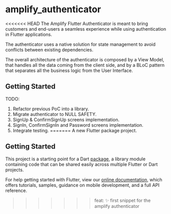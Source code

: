 # amplify_authenticator

<<<<<<< HEAD
The Amplify Flutter Authenticator is meant to bring customers and end-users
a seamless experience while using authentication in Flutter applications.

The authenticator uses a native solution for state management to avoid conflicts
between existing dependencies.

The overall architecture of the authenticator is composed by a View Model, that
handles all the data coming from the client side, and by a BLoC pattern that
separates all the business logic from the User Interface.

## Getting Started

TODO:

1. Refactor previous PoC into a library.
2. Migrate authenticator to NULL SAFETY.
3. SignUp & ConfirmSignUp screens implementation.
4. SignIn, ConfirmSignIn and Password screens implementation.
5. Integrate testing.
=======
A new Flutter package project.

## Getting Started

This project is a starting point for a Dart
[package](https://flutter.dev/developing-packages/),
a library module containing code that can be shared easily across
multiple Flutter or Dart projects.

For help getting started with Flutter, view our 
[online documentation](https://flutter.dev/docs), which offers tutorials, 
samples, guidance on mobile development, and a full API reference.
>>>>>>> feat: :sparkles: first snippet for the amplify authenticator
